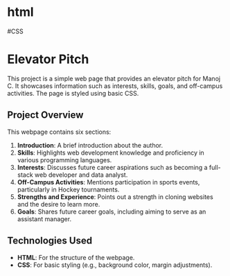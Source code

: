 # html
#CSS

# Elevator Pitch

This project is a simple web page that provides an elevator pitch for Manoj C. It showcases information such as interests, skills, goals, and off-campus activities. The page is styled using basic CSS.

## Project Overview

This webpage contains six sections:
1. **Introduction**: A brief introduction about the author.
2. **Skills**: Highlights web development knowledge and proficiency in various programming languages.
3. **Interests**: Discusses future career aspirations such as becoming a full-stack web developer and data analyst.
4. **Off-Campus Activities**: Mentions participation in sports events, particularly in Hockey tournaments.
5. **Strengths and Experience**: Points out a strength in cloning websites and the desire to learn more.
6. **Goals**: Shares future career goals, including aiming to serve as an assistant manager.

## Technologies Used

- **HTML**: For the structure of the webpage.
- **CSS**: For basic styling (e.g., background color, margin adjustments).
